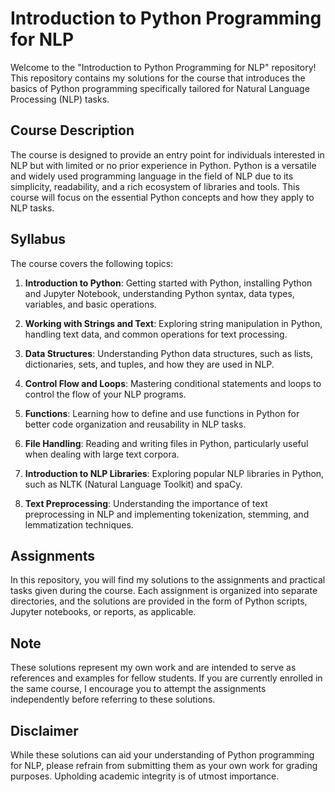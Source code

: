 # Introduction to Python Programming for NLP

Welcome to the "Introduction to Python Programming for NLP" repository! This repository contains my solutions for the course that introduces the basics of Python programming specifically tailored for Natural Language Processing (NLP) tasks.

## Course Description

The course is designed to provide an entry point for individuals interested in NLP but with limited or no prior experience in Python. Python is a versatile and widely used programming language in the field of NLP due to its simplicity, readability, and a rich ecosystem of libraries and tools. This course will focus on the essential Python concepts and how they apply to NLP tasks.

## Syllabus

The course covers the following topics:

1. **Introduction to Python**: Getting started with Python, installing Python and Jupyter Notebook, understanding Python syntax, data types, variables, and basic operations.

2. **Working with Strings and Text**: Exploring string manipulation in Python, handling text data, and common operations for text processing.

3. **Data Structures**: Understanding Python data structures, such as lists, dictionaries, sets, and tuples, and how they are used in NLP.

4. **Control Flow and Loops**: Mastering conditional statements and loops to control the flow of your NLP programs.

5. **Functions**: Learning how to define and use functions in Python for better code organization and reusability in NLP tasks.

6. **File Handling**: Reading and writing files in Python, particularly useful when dealing with large text corpora.

7. **Introduction to NLP Libraries**: Exploring popular NLP libraries in Python, such as NLTK (Natural Language Toolkit) and spaCy.

8. **Text Preprocessing**: Understanding the importance of text preprocessing in NLP and implementing tokenization, stemming, and lemmatization techniques.

## Assignments

In this repository, you will find my solutions to the assignments and practical tasks given during the course. Each assignment is organized into separate directories, and the solutions are provided in the form of Python scripts, Jupyter notebooks, or reports, as applicable.

## Note

These solutions represent my own work and are intended to serve as references and examples for fellow students. If you are currently enrolled in the same course, I encourage you to attempt the assignments independently before referring to these solutions.

## Disclaimer

While these solutions can aid your understanding of Python programming for NLP, please refrain from submitting them as your own work for grading purposes. Upholding academic integrity is of utmost importance.
